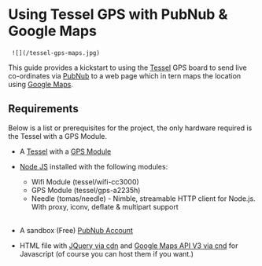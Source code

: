 # Using Tessel GPS with PubNub & Google Maps
     ![](/tessel-gps-maps.jpg)


This guide provides a kickstart to using the [Tessel](http://tessel.io) GPS board to send live co-ordinates via [PubNub](http://www.pubnub.com/) to a web page which in tern maps the location using [Google Maps](https://developers.google.com/maps/documentation/javascript/).



## Requirements
Below is a list or prerequisites for the project, the only hardware required is the Tessel with a GPS Module.

* A [Tessel](http://tessel.io) with a [GPS Module](http://start.tessel.io/modules/gps)

* [Node JS](http://nodejs.org/download/) installed with the following modules:
    * Wifi Module (tessel/wifi-cc3000)
    * GPS Module (tessel/gps-a2235h)
    * Needle (tomas/needle) - Nimble, streamable HTTP client for Node.js. With proxy, iconv, deflate & multipart support
<br><br>
* A sandbox (Free) [PubNub Account](http://www.pubnub.com/) 
* HTML file with [JQuery via cdn](https://code.jquery.com/) and [Google Maps API V3 via cnd](https://developers.google.com/maps/documentation/javascript/tutorial) for Javascript (of course you can host them if you want.)